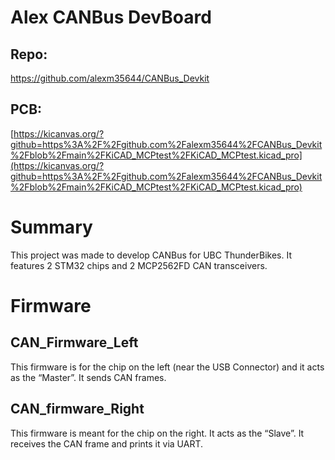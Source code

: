 # Alex CANBus DevBoard

## Repo:

https://github.com/alexm35644/CANBus_Devkit

## PCB:

[https://kicanvas.org/?github=https%3A%2F%2Fgithub.com%2Falexm35644%2FCANBus_Devkit%2Fblob%2Fmain%2FKiCAD_MCPtest%2FKiCAD_MCPtest.kicad_pro](https://kicanvas.org/?github=https%3A%2F%2Fgithub.com%2Falexm35644%2FCANBus_Devkit%2Fblob%2Fmain%2FKiCAD_MCPtest%2FKiCAD_MCPtest.kicad_pro)

# Summary

This project was made to develop CANBus for UBC ThunderBikes. It features 2 STM32 chips and 2 MCP2562FD CAN transceivers. 

# Firmware

## CAN_Firmware_Left

This firmware is for the chip on the left (near the USB Connector) and it acts as the “Master”. It sends CAN frames.

## CAN_firmware_Right

This firmware is meant for the chip on the right. It acts as the “Slave”. It receives the CAN frame and prints it via UART.
